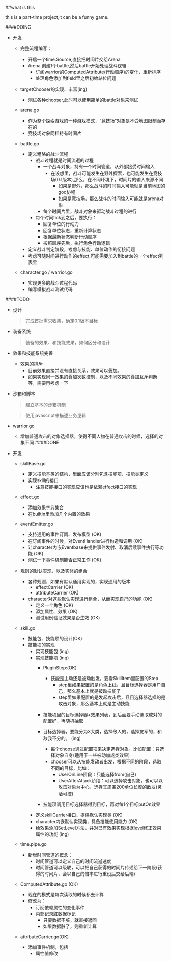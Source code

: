 ##what is this

this is a part-time project,it can be a funny game.

####DOING
* 开发
    * 完整流程编写：
        * 开启一个time.Source,直接把时间片交给Arena
        * Arena 创建1个battle,然后battle开始处理战斗逻辑
            * 订阅warrior的ComputedAttribute(行动顺序)的变化，重新排序
            * 处理角色添加到field里之后初始站位问题

    * targetChooser的实现、丰富(ing)
        * 测试各种chooser,此时可以使用简单的battle对象来测试
    * arena.go
        * 作为整个探索游戏的一种游戏模式，“竞技场”对象是不受地图限制而存在的
        * 竞技场对象同样持有时间片
    * battle.go
        * 定义粗略的战斗流程
            * 战斗过程就是时间流逝的过程
                * 一个战斗对象，持有一个时间管道，从外部接受时间输入
                    * 在设想里，战斗可能发生在野外探索，也可能发生在竞技场(0.1版本),那么，在不同环境下，时间片的输入来源不同
                        * 如果是野外，那么战斗的时间输入可能就是当前地图的god协程
                        * 如果是竞技场，那么战斗的时间输入可能就是arena对象
                * 每个时间片里，战斗对象来驱动战斗过程的进行
            * 每个时间tick到之后，要执行：
                * 回复单位的行动力
                * 回复单位状态，重新计算状态
                * 根据最新状态判断行动顺序
                * 按照顺序先后，执行角色行动逻辑
        * 定义战斗判定阶段，考虑与技能、单位动作的衔接问题
        * 考虑可随时间进行动作的effect,可能需要加入到battle的一个effect列表里
    * character.go / warrior.go
        * 实现更多的战斗过程代码
        * 编写模拟战斗测试代码


####TODO
* 设计
    > 完成首批需求收集，确定0.1版本目标
* 装备系统
    > 装备的效果、和技能效果，如何区分和设计
* 效果和技能系统完善
    * 效果的排斥
        * 目前效果直接并没有直接关系，效果可以叠加。
        * 如果实现同一效果的叠加次数控制，以及不同效果的叠加互斥判断等，需要再考虑一下
* 沙箱和脚本

    > 建立基本的沙箱机制
    
    > 使用javascript来描述业务逻辑

* warrior.go
    * 增加普通攻击的对象选择器，使得不同人物在普通攻击的时候，选择的对象不同
####DONE
* 开发
    * skillBase.go
        * 定义技能基类的结构，里面应该分别包含技能项、技能类定义
        * 实现skill的接口
            * 注意技能接口的实现应该也是依赖effect接口的实现
    * effect.go
        * 添加效果字典集合
        * 在builtIn里添加几个内置的效果
    * eventEmitter.go
        * 支持通用的事件订阅、发布模型 (OK)
        * 在订阅事件的时候，对EventHandler进行构造和调用  (OK)
        * 让character内嵌Eventbase来提供事件发射、取消后续事件执行等功能  (OK)
        * 测试一下事件机制能否正常工作 (OK)
    * 规则的默认实现，以及实体的组合
        * 各种规则，如果有默认通用实现的，实现通用的版本
            * effectCarrier (OK)
            * attributeCarrier  (OK)
        * character对这些默认实现进行组合，从而实现自己的功能 (OK)
            * 定义一个角色 (OK)
            * 添加属性、效果 (OK)
            * 测试用例验证效果是否生效 (OK)
    * skill.go
        * 技能包、技能项的设计(OK)
        * 技能项的实现
            * 实现技能包 (ing)
            * 实现技能项 (ing)
                * PluginStep:(OK)
                    * 技能是主动还是被动触发，要看SkillItem里配置的Step
                        * step里如果配置的是角色上线，且目标选择器是用户自己，那么基本上就是被动技能了
                        * step里如果配置的是发起攻击后，且目选择器选择的是攻击对象，那么基本上就是主动技能
                * 技能项里的目标选择器+效果列表，到后面要手动选取成对的配置好，再随机抽取
                * 目标选择器，要能分为3大类，选择敌人的，选择友军的，和敌我不分的。 (ing)
                    * 每个choose通过配置项来决定选择对象。比如配置：只选择对象自身(适用于一些被动加成类效果)
                    * chooser可以从技能发动者出发，根据不同的阶段，选取不同的目标，比如：
                        * UserOnLine阶段：只能选择from(自己)
                        * UserAfterAttack阶段：可以选择攻击对象，也可以以攻击对象为中心，选择其周围200单位长度的敌友(灵活可控)

                * 技能项调用目标选择器得到目标，再对每1个目标putOn效果
            * 定义skillCarrier接口、提供默认实现类 (OK)
            * character内嵌默认实现类，具备技能使用能力 (OK)
            * 给效果添加SetLevel方法，并对已有效果实现根据level修正效果属性的功能 (ing)
    * time.pipe.go
        * 新增时间管道的概念：
            * 时间管道可以定义自己的时间流逝速度
            * 时间管道可以级联，可以把自己获得的时间片传递给下一阶段(获得的时间片，会以自己的倍率进行重设后交给后端)

    * ComputedAttribute.go (OK)
        * 现在的模式是每次读取的时候都去计算
        * 修改为：
            * 订阅依赖属性的变化事件
            * 内部记录脏数据标记
                * 只要数据不脏，就直接返回
                * 如果数据脏了，则重新计算
    * attributeCarrier.go(OK)
        * 添加事件机制，包括
            * 属性值修改
